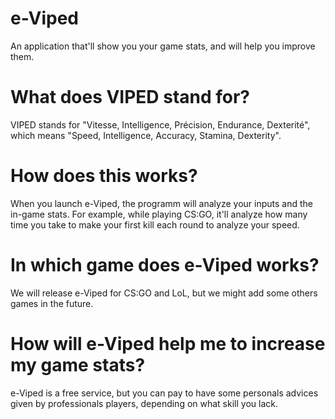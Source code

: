 # e-Viped
An application that'll show you your game stats, and will help you improve them.

# What does VIPED stand for?
VIPED stands for "Vitesse, Intelligence, Précision, Endurance, Dexterité", which means "Speed, Intelligence, Accuracy, Stamina, Dexterity".

# How does this works?
When you launch e-Viped, the programm will analyze your inputs and the in-game stats. For example, while playing CS:GO, it'll analyze how many time you take to make your first kill each round to analyze your speed.

# In which game does e-Viped works?
We will release e-Viped for CS:GO and LoL, but we might add some others games in the future.

# How will e-Viped help me to increase my game stats?
e-Viped is a free service, but you can pay to have some personals advices given by professionals players, depending on what skill you lack.
